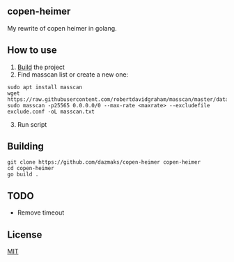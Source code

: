 ## copen-heimer
My rewrite of copen heimer in golang.

## How to use
1. [Build](#building) the project
2. Find masscan list or create a new one:
```
sudo apt install masscan
wget https://raw.githubusercontent.com/robertdavidgraham/masscan/master/data/exclude.conf
sudo masscan -p25565 0.0.0.0/0 --max-rate <maxrate> --excludefile exclude.conf -oL masscan.txt
```
3. Run script

## Building
```
git clone https://github.com/dazmaks/copen-heimer copen-heimer
cd copen-heimer
go build .
```

## TODO
- Remove timeout

## License
[MIT](LICENSE)

